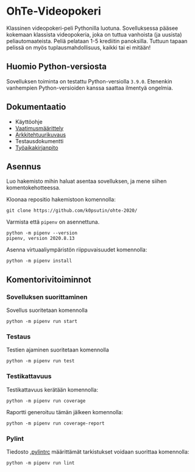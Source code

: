 # OhTe-Videopokeri

Klassinen videopokeri-peli Pythonilla luotuna. Sovelluksessa pääsee kokemaan klassista videopokeria, joka on tuttua vanhoista (ja uusista) peliautomaateista. Peliä pelataan 1-5 krediitin panoksilla. Tuttuun tapaan pelissä on myös tuplausmahdollisuus, kaikki tai ei mitään!

## Huomio Python-versiosta

Sovelluksen toiminta on testattu Python-versiolla `3.9.0`. Etenenkin vanhempien Python-versioiden kanssa saattaa ilmentyä ongelmia.

## Dokumentaatio

- Käyttöohje
- [Vaatimusmäärittely](dokumentaatio/vaatimusmaarittely.md)
- [Arkkitehtuurikuvaus](dokumentaatio/arkkitehtuurikuvaus.md)
- Testausdokumentti
- [Työaikakirjanpito](dokumentaatio/tyoaikakirjanpito.md)

## Asennus

Luo hakemisto mihin haluat asentaa sovelluksen, ja mene siihen komentokehotteessa.

Kloonaa repositio hakemistoon komennolla:

```
git clone https://github.com/k0psutin/ohte-2020/
```

Varmista että `pipenv` on asennettuna.

```
python -m pipenv --version
pipenv, version 2020.8.13
```

Asenna virtuaaliympäristön riippuvaisuudet komennolla:

```
python -m pipenv install
```

## Komentorivitoiminnot

### Sovelluksen suorittaminen

Sovellus suoritetaan komennolla

```
python -m pipenv run start
```

### Testaus

Testien ajaminen suoritetaan komennolla

```
python -m pipenv run test
```

### Testikattavuus

Testikattavuus kerätään komennolla:

```
python -m pipenv run coverage
```

Raportti generoituu tämän jälkeen komennolla:

```
python -m pipenv run coverage-report
```

### Pylint

Tiedosto [.pylintrc](.pylintrc) määrittämät tarkistukset voidaan suorittaa komennolla:

```
python -m pipenv run lint
```
